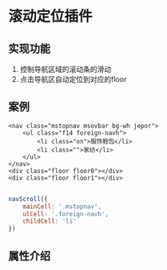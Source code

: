 
# 滚动定位插件

## 实现功能

1. 控制导航区域的滚动条的滑动
2. 点击导航区自动定位到对应的floor


## 案例

``` html5
<nav class="mstopnav msovbar bg-wh jepor">
    <ul class="f14 foreign-navh">
        <li class="on">服饰鞋包</li>
        <li class="">家纺</li>            
    </ul>
</nav>
<div class="floor floor0"></div>
<div class="floor floor1"></div>

```
``` javascript

navScroll({
    mainCell: '.mstopnav',
    ulCell: '.foreign-navh',
    childCell: 'li'
})

```

## 属性介绍
